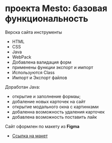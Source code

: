 # проекта Mesto: базовая функциональность

Верска сайта инструменты

* HTML
* CSS
* Java
* WebPack
* Добавлена валидация форм
* применены функции экспорт и импорт
* Используются Class 
* Импорт и Экспорт файлов

Доработан Java:
* открытие и заполнение формаы;
* добаление новых карточек на сайт
* открытие модального окна с картинками
* добаленна возможность удаления карточек
* добавлена возможность поставить лайк


Сайт оформлен по макету из **Figma**

* [Ссылка на макет](https://tatyanaganya.github.io/mesto/)


